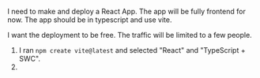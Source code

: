 I need to make and deploy a React App. The app will be fully frontend for now. The app should be in typescript and use vite.

I want the deployment to be free. The traffic will be limited to a few people.

1. I ran `npm create vite@latest` and selected "React" and "TypeScript + SWC".
2. 